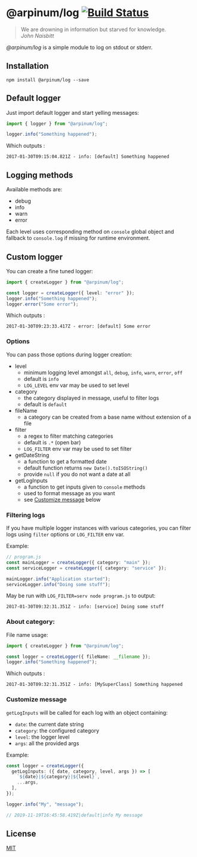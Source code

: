 # @arpinum/log [![Build Status](https://github.com/arpinum-oss/js-log/workflows/CI/badge.svg)](https://github.com/arpinum-oss/js-log/actions?query=workflow%3ACI)

> We are drowning in information but starved for knowledge.  
> <cite>John Naisbitt</cite>

_@arpinum/log_ is a simple module to log on stdout or stderr.

## Installation

```
npm install @arpinum/log --save
```

## Default logger

Just import default logger and start yelling messages:

```ts
import { logger } from "@arpinum/log";

logger.info("Something happened");
```

Which outputs :

```
2017-01-30T09:15:04.821Z - info: [default] Something happened
```

## Logging methods

Available methods are:

- debug
- info
- warn
- error

Each level uses corresponding method on `console` global object and fallback to `console.log` if missing for runtime
environment.

## Custom logger

You can create a fine tuned logger:

```ts
import { createLogger } from "@arpinum/log";

const logger = createLogger({ level: "error" });
logger.info("Something happened");
logger.error("Some error");
```

Which outputs :

```
2017-01-30T09:23:33.417Z - error: [default] Some error
```

### Options

You can pass those options during logger creation:

- level
  - minimum logging level amongst `all`, `debug`, `info`, `warn`, `error`, `off`
  - default is `info`
  - `LOG_LEVEL` env var may be used to set level
- category
  - the category displayed in message, useful to filter logs
  - default is `default`
- fileName
  - a category can be created from a base name without extension of a file
- filter
  - a regex to filter matching categories
  - default is `.*` (open bar)
  - `LOG_FILTER` env var may be used to set filter
- getDateString
  - a function to get a formatted date
  - default function returns `new Date().toISOString()`
  - provide `null` if you do not want a date at all
- getLogInputs
  - a function to get inputs given to `console` methods
  - used to format message as you want
  - see [Customize message](#customize-message) below

### Filtering logs

If you have multiple logger instances with various categories, you can filter logs using `filter` options
or `LOG_FILTER` env var.

Example:

```ts
// program.js
const mainLogger = createLogger({ category: "main" });
const serviceLogger = createLogger({ category: "service" });

mainLogger.info("Application started");
serviceLogger.info("Doing some stuff");
```

May be run with `LOG_FILTER=serv node program.js` to output:

```
2017-01-30T09:32:31.351Z - info: [service] Doing some stuff
```

### About category:

File name usage:

```ts
import { createLogger } from "@arpinum/log";

const logger = createLogger({ fileName: __filename });
logger.info("Something happened");
```

Which outputs :

```
2017-01-30T09:32:31.351Z - info: [MySuperClass] Something happened
```

### Customize message

`getLogInputs` will be called for each log with an object containing:

- `date`: the current date string
- `category`: the configured category
- `level`: the logger level
- `args`: all the provided args

Example:

```ts
const logger = createLogger({
  getLogInputs: ({ date, category, level, args }) => [
    `${date}|${category}|${level}`,
    ...args,
  ],
});

logger.info("My", "message");

// 2019-11-19T16:45:58.419Z|default|info My message
```

## License

[MIT](LICENSE)
